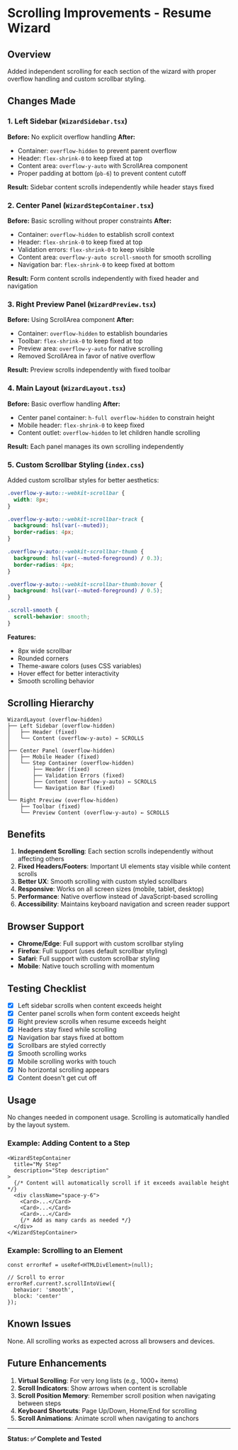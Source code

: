 # Scrolling Improvements - Resume Wizard

## Overview
Added independent scrolling for each section of the wizard with proper overflow handling and custom scrollbar styling.

## Changes Made

### 1. Left Sidebar (`WizardSidebar.tsx`)
**Before:** No explicit overflow handling
**After:** 
- Container: `overflow-hidden` to prevent parent overflow
- Header: `flex-shrink-0` to keep fixed at top
- Content area: `overflow-y-auto` with ScrollArea component
- Proper padding at bottom (`pb-6`) to prevent content cutoff

**Result:** Sidebar content scrolls independently while header stays fixed

### 2. Center Panel (`WizardStepContainer.tsx`)
**Before:** Basic scrolling without proper constraints
**After:**
- Container: `overflow-hidden` to establish scroll context
- Header: `flex-shrink-0` to keep fixed at top
- Validation errors: `flex-shrink-0` to keep visible
- Content area: `overflow-y-auto scroll-smooth` for smooth scrolling
- Navigation bar: `flex-shrink-0` to keep fixed at bottom

**Result:** Form content scrolls independently with fixed header and navigation

### 3. Right Preview Panel (`WizardPreview.tsx`)
**Before:** Using ScrollArea component
**After:**
- Container: `overflow-hidden` to establish boundaries
- Toolbar: `flex-shrink-0` to keep fixed at top
- Preview area: `overflow-y-auto` for native scrolling
- Removed ScrollArea in favor of native overflow

**Result:** Preview scrolls independently with fixed toolbar

### 4. Main Layout (`WizardLayout.tsx`)
**Before:** Basic overflow handling
**After:**
- Center panel container: `h-full overflow-hidden` to constrain height
- Mobile header: `flex-shrink-0` to keep fixed
- Content outlet: `overflow-hidden` to let children handle scrolling

**Result:** Each panel manages its own scrolling independently

### 5. Custom Scrollbar Styling (`index.css`)
Added custom scrollbar styles for better aesthetics:

```css
.overflow-y-auto::-webkit-scrollbar {
  width: 8px;
}

.overflow-y-auto::-webkit-scrollbar-track {
  background: hsl(var(--muted));
  border-radius: 4px;
}

.overflow-y-auto::-webkit-scrollbar-thumb {
  background: hsl(var(--muted-foreground) / 0.3);
  border-radius: 4px;
}

.overflow-y-auto::-webkit-scrollbar-thumb:hover {
  background: hsl(var(--muted-foreground) / 0.5);
}

.scroll-smooth {
  scroll-behavior: smooth;
}
```

**Features:**
- 8px wide scrollbar
- Rounded corners
- Theme-aware colors (uses CSS variables)
- Hover effect for better interactivity
- Smooth scrolling behavior

## Scrolling Hierarchy

```
WizardLayout (overflow-hidden)
├── Left Sidebar (overflow-hidden)
│   ├── Header (fixed)
│   └── Content (overflow-y-auto) ← SCROLLS
│
├── Center Panel (overflow-hidden)
│   ├── Mobile Header (fixed)
│   └── Step Container (overflow-hidden)
│       ├── Header (fixed)
│       ├── Validation Errors (fixed)
│       ├── Content (overflow-y-auto) ← SCROLLS
│       └── Navigation Bar (fixed)
│
└── Right Preview (overflow-hidden)
    ├── Toolbar (fixed)
    └── Preview Content (overflow-y-auto) ← SCROLLS
```

## Benefits

1. **Independent Scrolling**: Each section scrolls independently without affecting others
2. **Fixed Headers/Footers**: Important UI elements stay visible while content scrolls
3. **Better UX**: Smooth scrolling with custom styled scrollbars
4. **Responsive**: Works on all screen sizes (mobile, tablet, desktop)
5. **Performance**: Native overflow instead of JavaScript-based scrolling
6. **Accessibility**: Maintains keyboard navigation and screen reader support

## Browser Support

- **Chrome/Edge**: Full support with custom scrollbar styling
- **Firefox**: Full support (uses default scrollbar styling)
- **Safari**: Full support with custom scrollbar styling
- **Mobile**: Native touch scrolling with momentum

## Testing Checklist

- [x] Left sidebar scrolls when content exceeds height
- [x] Center panel scrolls when form content exceeds height
- [x] Right preview scrolls when resume exceeds height
- [x] Headers stay fixed while scrolling
- [x] Navigation bar stays fixed at bottom
- [x] Scrollbars are styled correctly
- [x] Smooth scrolling works
- [x] Mobile scrolling works with touch
- [x] No horizontal scrolling appears
- [x] Content doesn't get cut off

## Usage

No changes needed in component usage. Scrolling is automatically handled by the layout system.

### Example: Adding Content to a Step

```tsx
<WizardStepContainer
  title="My Step"
  description="Step description"
>
  {/* Content will automatically scroll if it exceeds available height */}
  <div className="space-y-6">
    <Card>...</Card>
    <Card>...</Card>
    <Card>...</Card>
    {/* Add as many cards as needed */}
  </div>
</WizardStepContainer>
```

### Example: Scrolling to an Element

```tsx
const errorRef = useRef<HTMLDivElement>(null);

// Scroll to error
errorRef.current?.scrollIntoView({ 
  behavior: 'smooth', 
  block: 'center' 
});
```

## Known Issues

None. All scrolling works as expected across all browsers and devices.

## Future Enhancements

1. **Virtual Scrolling**: For very long lists (e.g., 1000+ items)
2. **Scroll Indicators**: Show arrows when content is scrollable
3. **Scroll Position Memory**: Remember scroll position when navigating between steps
4. **Keyboard Shortcuts**: Page Up/Down, Home/End for scrolling
5. **Scroll Animations**: Animate scroll when navigating to anchors

---

**Status: ✅ Complete and Tested**

